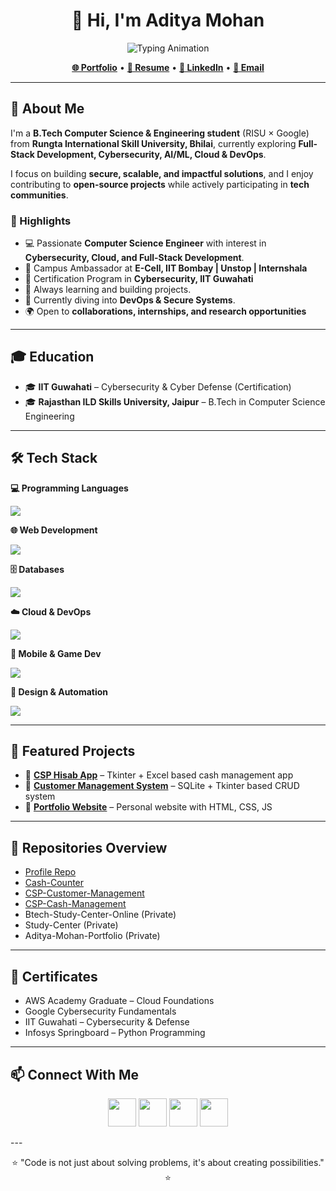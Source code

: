 <!-- HEADER -->
<h1 align="center">👋 Hi, I'm Aditya Mohan</h1>

<p align="center">
  <img src="https://readme-typing-svg.herokuapp.com?size=22&duration=4000&color=4E9F3D&center=true&vCenter=true&width=550&lines=Full-Stack+Developer;Cybersecurity+Enthusiast;Cloud+%26+DevOps+Learner;Tech+Explorer+%7C+Open-Source+Contributor" alt="Typing Animation">
</p>

<p align="center">
  <a href="https://adityamohan.tech" target="_blank"><b>🌐 Portfolio</b></a> •
  <a href="https://adityamohan.info" target="_blank"><b>📄 Resume</b></a> •
  <a href="https://linkedin.com/in/aditya-mohan-cse" target="_blank"><b>💼 LinkedIn</b></a> •
  <a href="mailto:adityamohan.cse@gmail.com"><b>📧 Email</b></a>
</p>

---

## 🚀 About Me  
I'm a **B.Tech Computer Science & Engineering student** (RISU × Google) from **Rungta International Skill University, Bhilai**, currently exploring **Full-Stack Development, Cybersecurity, AI/ML, Cloud & DevOps**.  

I focus on building **secure, scalable, and impactful solutions**, and I enjoy contributing to **open-source projects** while actively participating in **tech communities**.  
### 🌟 Highlights
- 💻 Passionate **Computer Science Engineer** with interest in **Cybersecurity, Cloud, and Full-Stack Development**.
- 💼 Campus Ambassador at **E-Cell, IIT Bombay | Unstop | Internshala**
- 🏫 Certification Program in **Cybersecurity, IIT Guwahati**  
- 🎯 Always learning and building projects.  
- 🌱 Currently diving into **DevOps & Secure Systems**.   
- 🌍 Open to **collaborations, internships, and research opportunities**  

---

## 🎓 Education  

- 🎓 **IIT Guwahati** – Cybersecurity & Cyber Defense (Certification)  
- 🎓 **Rajasthan ILD Skills University, Jaipur** – B.Tech in Computer Science Engineering  

---


## 🛠️ Tech Stack  

**💻 Programming Languages**  
<p>
  <img src="https://skillicons.dev/icons?i=python,java,cpp,typescript,javascript,c,cs,go" />
</p>

**🌐 Web Development**  
<p>
  <img src="https://skillicons.dev/icons?i=react,nextjs,nodejs,express,django,tailwind,html,css" />
</p>

**🗄️ Databases**  
<p>
  <img src="https://skillicons.dev/icons?i=mysql,postgresql,mongodb,oracle" />
</p>

**☁️ Cloud & DevOps**  
<p>
  <img src="https://skillicons.dev/icons?i=gcp,aws,azure,firebase,docker,git,linux" />
</p>

**📱 Mobile & Game Dev**  
<p>
  <img src="https://skillicons.dev/icons?i=androidstudio,kotlin,flutter,unity" />
</p>

**🎨 Design & Automation**  
<p>
  <img src="https://skillicons.dev/icons?i=figma,photoshop" />
</p>

---

## 📌 Featured Projects  

- 🔹 **[CSP Hisab App](https://github.com/adityamohan-cse/CSP-Hisab-App)** – Tkinter + Excel based cash management app  
- 🔹 **[Customer Management System](https://github.com/adityamohan-cse/Customer-Management-System)** – SQLite + Tkinter based CRUD system  
- 🔹 **[Portfolio Website](https://github.com/adityamohan-cse/Portfolio)** – Personal website with HTML, CSS, JS  

---

## 📂 Repositories Overview
- [Profile Repo](https://github.com/adityamohan-cse/adityamohan-cse)  
- [Cash-Counter](https://github.com/adityamohan-cse/Cash-Counter)  
- [CSP-Customer-Management](https://github.com/adityamohan-cse/CSP-Customer-Management)  
- [CSP-Cash-Management](https://github.com/adityamohan-cse/CSP-Cash-Management)  
- Btech-Study-Center-Online (Private)  
- Study-Center (Private)  
- Aditya-Mohan-Portfolio (Private)  

---

## 📜 Certificates  

- AWS Academy Graduate – Cloud Foundations  
- Google Cybersecurity Fundamentals  
- IIT Guwahati – Cybersecurity & Defense  
- Infosys Springboard – Python Programming  

---

## 📫 Connect With Me  

<p align="center">
  <a href="https://linkedin.com/in/aditya-mohan-cse" target="_blank"><img src="https://skillicons.dev/icons?i=linkedin" width="45"/></a>
  <a href="https://twitter.com/adityamohan_cse" target="_blank"><img src="https://skillicons.dev/icons?i=twitter" width="45"/></a>
  <a href="https://instagram.com/adityamohan.cse" target="_blank"><img src="https://skillicons.dev/icons?i=instagram" width="45"/></a>
  <a href="mailto:adityamohan.cse@gmail.com" target="_blank"><img src="https://skillicons.dev/icons?i=gmail" width="45"/></a>
</p>
---

<p align="center">⭐ "Code is not just about solving problems, it's about creating possibilities." ⭐</p>
